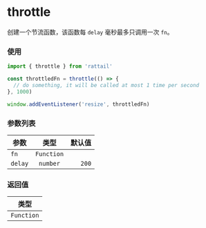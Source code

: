 # throttle

创建一个节流函数，该函数每 `delay` 毫秒最多只调用一次 `fn`。

### 使用

```ts
import { throttle } from 'rattail'

const throttledFn = throttle(() => {
  // do something, it will be called at most 1 time per second
}, 1000)

window.addEventListener('resize', throttledFn)
```

### 参数列表

| 参数    |    类型    | 默认值 |
| ------- | :--------: | -----: |
| `fn`    | `Function` |        |
| `delay` |  `number`  |  `200` |

### 返回值

|    类型    |
| :--------: |
| `Function` |
